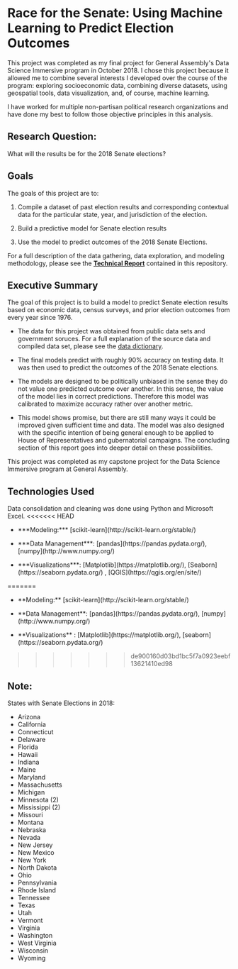# Race for the Senate: Using Machine Learning to Predict Election Outcomes

<p>This project was completed as my final project for General Assembly's Data Science Immersive program in October 2018. I chose this project because it allowed me to combine several interests I developed over the course of the program: exploring socioeconomic data, combining diverse datasets, using geospatial tools, data visualization, and, of course, machine learning. </p>

<p> I have worked for multiple non-partisan political research organizations and have done my best to follow those objective principles in this analysis. </p>

## Research Question:
What will the results be for the 2018 Senate elections?




## Goals
The goals of this project are to:
1. <p>Compile a dataset of past election results and corresponding contextual data for the particular state, year, and jurisdiction of the election.
2. <p>Build a predictive model for Senate election results
3. <p>Use the model to predict outcomes of the 2018 Senate Elections.

For a full description of the data gathering, data exploration, and modeling methodology, please see the **[Technical Report](https://github.com/AlexZadel/dsi_capstone/blob/master/technical_report.md)** contained in this repository.




## Executive Summary


The goal of this project is to build a model to predict Senate election results based on economic data, census surveys, and prior election outcomes from every year since 1976.

- The data for this project was obtained from public data sets and government soruces. For a full explanation of the source data and compiled data set, please see the [data dictionary](https://github.com/AlexZadel/dsi_capstone/blob/master/data_dictionary.md).

- The final models predict with roughly 90% accuracy on testing data. It was then used to predict the outcomes of the 2018 Senate elections.

- The models are designed to be politically unbiased in the sense they do not value one predicted outcome over another. In this sense, the value of the model lies in correct predictions. Therefore this model was calibrated to maximize accuracy rather over another metric.

- This model shows promise, but there are still many ways it could be improved given sufficient time and data. The model was also designed with the specific intention of being general enough to be applied to House of Representatives and gubernatorial campaigns. The concluding section of this report goes into deeper detail on these possibilities.

This project was completed as my capstone project for the Data Science Immersive program at General Assembly.



## Technologies Used
Data consolidation and cleaning was done using Python and Microsoft Excel.
<<<<<<< HEAD
- <p> ***Modeling:*** [scikit-learn](http://scikit-learn.org/stable/)
- <p> ***Data Management***: [pandas](https://pandas.pydata.org/), [numpy](http://www.numpy.org/)
- <p> ***Visualizations***: [Matplotlib](https://matplotlib.org/), [Seaborn](https://seaborn.pydata.org/) , [QGIS](https://qgis.org/en/site/)


=======
- <p> **Modeling:** [scikit-learn](http://scikit-learn.org/stable/)
- <p> **Data Management**: [pandas](https://pandas.pydata.org/), [numpy](http://www.numpy.org/)
- <p> **Visualizations** : [Matplotlib](https://matplotlib.org/), [seaborn](https://seaborn.pydata.org/)
>>>>>>> de900160d03bd1bc5f7a0923eebf13621410ed98


## Note:
States with Senate Elections in 2018:
- Arizona
- California
- Connecticut
- Delaware
- Florida
- Hawaii
- Indiana
- Maine
- Maryland
- Massachusetts
- Michigan
- Minnesota (2)
- Mississippi (2)
- Missouri
- Montana
- Nebraska
- Nevada
- New Jersey
- New Mexico
- New York
- North Dakota
- Ohio
- Pennsylvania
- Rhode Island
- Tennessee
- Texas
- Utah
- Vermont
- Virginia
- Washington
- West Virginia
- Wisconsin
- Wyoming
